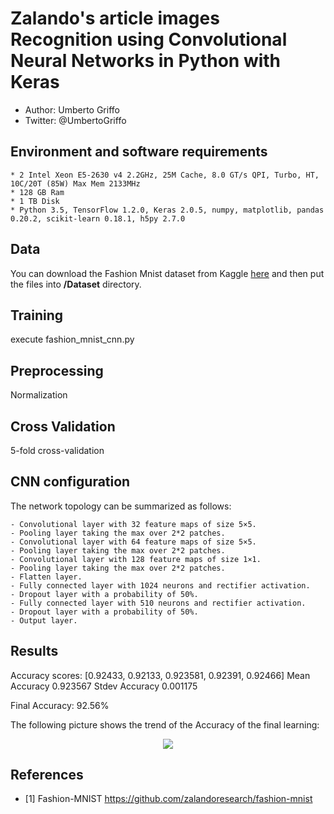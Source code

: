 # Zalando's article images Recognition using Convolutional Neural Networks in Python with Keras

* Author: Umberto Griffo
* Twitter: @UmbertoGriffo

## Environment and software requirements
	
	* 2 Intel Xeon E5-2630 v4 2.2GHz, 25M Cache, 8.0 GT/s QPI, Turbo, HT, 10C/20T (85W) Max Mem 2133MHz
	* 128 GB Ram
	* 1 TB Disk
	* Python 3.5, TensorFlow 1.2.0, Keras 2.0.5, numpy, matplotlib, pandas 0.20.2, scikit-learn 0.18.1, h5py 2.7.0

## Data
You can download the Fashion Mnist dataset from Kaggle <a href="https://www.kaggle.com/zalando-research/fashionmnist">here</a> and then put the files into **/Dataset** directory.
		
## Training
execute fashion_mnist_cnn.py

## Preprocessing
Normalization

## Cross Validation
5-fold cross-validation

## CNN configuration
The network topology can be summarized as follows:

    - Convolutional layer with 32 feature maps of size 5×5.
    - Pooling layer taking the max over 2*2 patches.
    - Convolutional layer with 64 feature maps of size 5×5.
    - Pooling layer taking the max over 2*2 patches.
    - Convolutional layer with 128 feature maps of size 1×1.
    - Pooling layer taking the max over 2*2 patches.
    - Flatten layer.
    - Fully connected layer with 1024 neurons and rectifier activation.
    - Dropout layer with a probability of 50%.
    - Fully connected layer with 510 neurons and rectifier activation.
    - Dropout layer with a probability of 50%.
    - Output layer.

## Results

Accuracy scores:  [0.92433, 0.92133, 0.923581, 0.92391, 0.92466]
Mean Accuracy 0.923567
Stdev Accuracy 0.001175

Final Accuracy: 92.56%

The following picture shows the trend of the Accuracy of the final learning: 
<p align="center">
  <img src="https://github.com/umbertogriffo/Fashion-mnist-cnn-keras/blob/master/Output/model_accuracy_fm_cnn.png"/>
</p>
           
## References

- [1] Fashion-MNIST https://github.com/zalandoresearch/fashion-mnist
